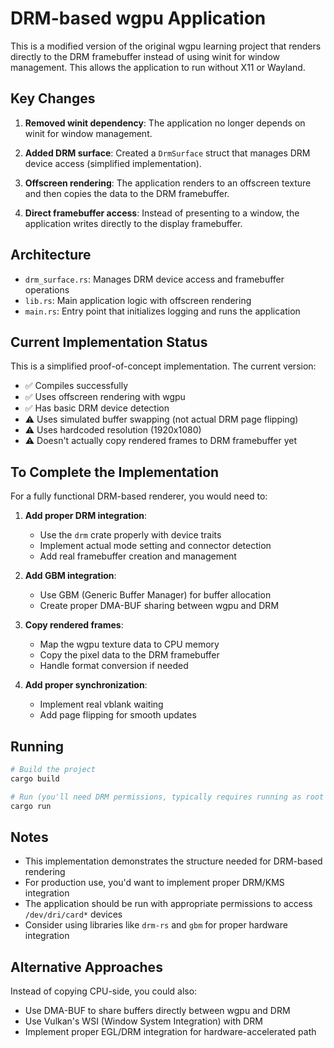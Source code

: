 # DRM-based wgpu Application

This is a modified version of the original wgpu learning project that renders directly to the DRM framebuffer instead of using winit for window management. This allows the application to run without X11 or Wayland.

## Key Changes

1. **Removed winit dependency**: The application no longer depends on winit for window management.

2. **Added DRM surface**: Created a `DrmSurface` struct that manages DRM device access (simplified implementation).

3. **Offscreen rendering**: The application renders to an offscreen texture and then copies the data to the DRM framebuffer.

4. **Direct framebuffer access**: Instead of presenting to a window, the application writes directly to the display framebuffer.

## Architecture

- `drm_surface.rs`: Manages DRM device access and framebuffer operations
- `lib.rs`: Main application logic with offscreen rendering
- `main.rs`: Entry point that initializes logging and runs the application

## Current Implementation Status

This is a simplified proof-of-concept implementation. The current version:

- ✅ Compiles successfully
- ✅ Uses offscreen rendering with wgpu
- ✅ Has basic DRM device detection
- ⚠️ Uses simulated buffer swapping (not actual DRM page flipping)
- ⚠️ Uses hardcoded resolution (1920x1080)
- ⚠️ Doesn't actually copy rendered frames to DRM framebuffer yet

## To Complete the Implementation

For a fully functional DRM-based renderer, you would need to:

1. **Add proper DRM integration**:
   - Use the `drm` crate properly with device traits
   - Implement actual mode setting and connector detection
   - Add real framebuffer creation and management

2. **Add GBM integration**:
   - Use GBM (Generic Buffer Manager) for buffer allocation
   - Create proper DMA-BUF sharing between wgpu and DRM

3. **Copy rendered frames**:
   - Map the wgpu texture data to CPU memory
   - Copy the pixel data to the DRM framebuffer
   - Handle format conversion if needed

4. **Add proper synchronization**:
   - Implement real vblank waiting
   - Add page flipping for smooth updates

## Running

```bash
# Build the project
cargo build

# Run (you'll need DRM permissions, typically requires running as root or being in the video group)
cargo run
```

## Notes

- This implementation demonstrates the structure needed for DRM-based rendering
- For production use, you'd want to implement proper DRM/KMS integration
- The application should be run with appropriate permissions to access `/dev/dri/card*` devices
- Consider using libraries like `drm-rs` and `gbm` for proper hardware integration

## Alternative Approaches

Instead of copying CPU-side, you could also:
- Use DMA-BUF to share buffers directly between wgpu and DRM
- Use Vulkan's WSI (Window System Integration) with DRM
- Implement proper EGL/DRM integration for hardware-accelerated path
